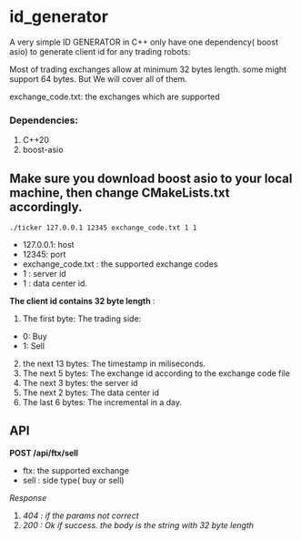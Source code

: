 # id_generator

A very simple ID GENERATOR in C++ only have one dependency( boost asio) to generate client id for any trading robots:

Most of trading exchanges allow at minimum 32 bytes length. some might support 64 bytes. But We will cover all of them.

exchange_code.txt: the exchanges which are supported

### Dependencies:
1. C++20
2. boost-asio

## Make sure you download boost asio to your local machine, then change CMakeLists.txt accordingly.

```shell
./ticker 127.0.0.1 12345 exchange_code.txt 1 1
```

* 127.0.0.1: host
* 12345: port
* exchange_code.txt : the supported exchange codes
* 1 : server id
* 1 : data center id.


**The client id contains 32 byte length** :

1. The first byte: The trading side: 
* 0: Buy
* 1: Sell
2. the next 13 bytes: The timestamp in miliseconds.
3. The next 5 bytes: The exchange id according to the exchange code file
4. The next 3 bytes: the server id
5. The next 2 bytes: The data center id
6. The last 6 bytes: The incremental in a day.


## API

**POST /api/ftx/sell**

* ftx: the supported exchange
* sell : side type( buy or sell)

*Response*

1. *404 : if the params not correct*
2. *200 : Ok if success. the body is the string with 32 byte length*

